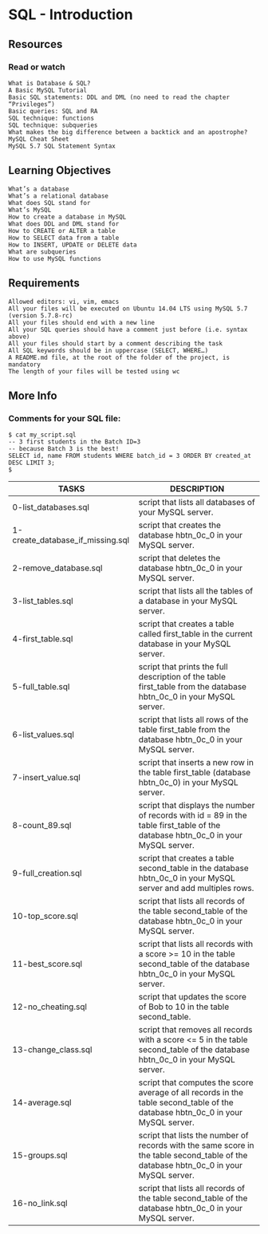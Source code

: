 # SQL - Introduction

## Resources

### Read or watch
    What is Database & SQL?
    A Basic MySQL Tutorial
    Basic SQL statements: DDL and DML (no need to read the chapter “Privileges”)
    Basic queries: SQL and RA
    SQL technique: functions
    SQL technique: subqueries
    What makes the big difference between a backtick and an apostrophe?
    MySQL Cheat Sheet
    MySQL 5.7 SQL Statement Syntax

## Learning Objectives


    What’s a database
    What’s a relational database
    What does SQL stand for
    What’s MySQL
    How to create a database in MySQL
    What does DDL and DML stand for
    How to CREATE or ALTER a table
    How to SELECT data from a table
    How to INSERT, UPDATE or DELETE data
    What are subqueries
    How to use MySQL functions

## Requirements


    Allowed editors: vi, vim, emacs
    All your files will be executed on Ubuntu 14.04 LTS using MySQL 5.7 (version 5.7.8-rc)
    All your files should end with a new line
    All your SQL queries should have a comment just before (i.e. syntax above)
    All your files should start by a comment describing the task
    All SQL keywords should be in uppercase (SELECT, WHERE…)
    A README.md file, at the root of the folder of the project, is mandatory
    The length of your files will be tested using wc

## More Info

### Comments for your SQL file:
```
$ cat my_script.sql
-- 3 first students in the Batch ID=3
-- because Batch 3 is the best!
SELECT id, name FROM students WHERE batch_id = 3 ORDER BY created_at DESC LIMIT 3;
$
```

| TASKS | DESCRIPTION |
| ------ | ---------- |
| 0-list_databases.sql | script that lists all databases of your MySQL server.|
| 1-create_database_if_missing.sql | script that creates the database hbtn_0c_0 in your MySQL server.|
| 2-remove_database.sql | script that deletes the database hbtn_0c_0 in your MySQL server.|
| 3-list_tables.sql | script that lists all the tables of a database in your MySQL server.|
| 4-first_table.sql | script that creates a table called first_table in the current database in your MySQL server.|
| 5-full_table.sql | script that prints the full description of the table first_table from the database hbtn_0c_0 in your MySQL server.|
| 6-list_values.sql | script that lists all rows of the table first_table from the database hbtn_0c_0 in your MySQL server.|
| 7-insert_value.sql | script that inserts a new row in the table first_table (database hbtn_0c_0) in your MySQL server.|
| 8-count_89.sql | script that displays the number of records with id = 89 in the table first_table of the database hbtn_0c_0 in your MySQL server.|
| 9-full_creation.sql | script that creates a table second_table in the database hbtn_0c_0 in your MySQL server and add multiples rows.|
| 10-top_score.sql | script that lists all records of the table second_table of the database hbtn_0c_0 in your MySQL server.|
| 11-best_score.sql | script that lists all records with a score >= 10 in the table second_table of the database hbtn_0c_0 in your MySQL server.|
| 12-no_cheating.sql | script that updates the score of Bob to 10 in the table second_table.|
| 13-change_class.sql | script that removes all records with a score <= 5 in the table second_table of the database hbtn_0c_0 in your MySQL server.|
| 14-average.sql | script that computes the score average of all records in the table second_table of the database hbtn_0c_0 in your MySQL server.|
| 15-groups.sql | script that lists the number of records with the same score in the table second_table of the database hbtn_0c_0 in your MySQL server.|
| 16-no_link.sql | script that lists all records of the table second_table of the database hbtn_0c_0 in your MySQL server.|
